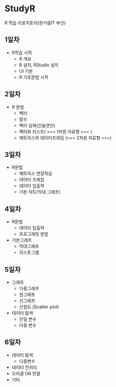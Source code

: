 # StudyR
R 학습 리포지토리(한가람IT 부산)

## 1일차
- R학습 시작
  - R 개요
  - R 설치, RStudio 설치
  - UI 기본
  - R 기초문법 시작


## 2일차
- R 문법
  - 벡터
  - 함수
  - 벡터 심화(산술연산)
  - 팩터와 리스트( === 1차원 자료형 === )
  - 매트릭스와 데이터프레임 (=== 2차원 자료형 ===)


## 3일차
- R문법
  - 매트릭스 연장학습
  - 데이터 프레임 
  - 데이터 입출력
  - 기본 차트(막대 그래프)
  
  
## 4일차
- R문법
  - 데이터 입출력
  - 프로그래밍 문법
- 기본그래프
  - 막대그래프
  - 히스토그램
  
  
## 5일차
- 그래프
  - 다중그래프
  - 원그래프
  - 선그래프
  - 산점도 (Scatter plot)
- 데이터 탐색
  - 단일 변수
  - 다중 변수


## 6일차
- 데이터 탐색
  - 다중변수
- 데이터 전처리
- 오라클 DB 연결
- 기타









